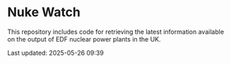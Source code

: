 # Nuke Watch

This repository includes code for retrieving the latest information available on the output of EDF nuclear power plants in the UK.

Last updated: 2025-05-26 09:39